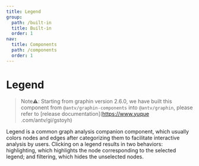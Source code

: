 ```yaml
---
title: Legend
group:
  path: /built-in
  title: Built-in
  order: 1
nav:
  title: Components
  path: /components
  order: 1
---
```


# Legend

> Note⚠️: Starting from graphin version 2.6.0, we have built this component from `@antv/graphin-components` into `@antv/graphin`, please refer to [release documentation](https://www.yuque .com/antv/gi/gstoyh)

Legend is a common graph analysis companion component, which usually colors nodes and edges after categorizing them to facilitate interactive analysis by users. Clicking on a legend results in two behaviors: highlighting, which highlights the node corresponding to the selected legend; and filtering, which hides the unselected nodes.

<code src='./demos/index.tsx'>
